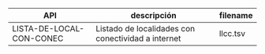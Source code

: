 | API | descripción | filename |
| --- | ----------- | ------- |
| LISTA-DE-LOCAL-CON-CONEC | Listado de localidades con conectividad a internet | llcc.tsv |
